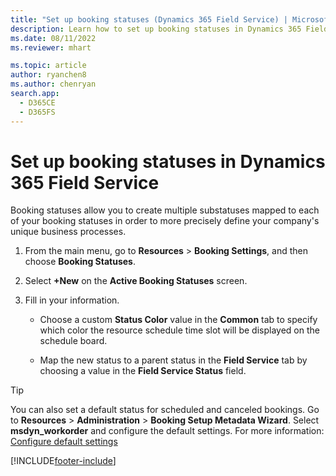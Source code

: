 ```yaml
---
title: "Set up booking statuses (Dynamics 365 Field Service) | MicrosoftDocs"
description: Learn how to set up booking statuses in Dynamics 365 Field Service.
ms.date: 08/11/2022
ms.reviewer: mhart

ms.topic: article
author: ryanchen8
ms.author: chenryan
search.app: 
  - D365CE
  - D365FS
---
```

# Set up booking statuses in Dynamics 365 Field Service

Booking statuses allow you to create multiple substatuses mapped to each of your booking statuses in order to more precisely define your company's unique business processes.  
  
1. From the main menu, go to **Resources** > **Booking Settings**, and then choose **Booking Statuses**.  
  
2. Select **+New** on the **Active Booking Statuses** screen.  
  
3. Fill in your information.  
  
   - Choose a custom **Status Color** value in the **Common** tab to specify which color the resource schedule time slot will be displayed on the schedule board.  
  
   - Map the new status to a parent status in the **Field Service** tab by choosing a value in the **Field Service Status** field.  
  
> [!TIP]
> You can also set a default status for scheduled and canceled bookings. Go to **Resources** > **Administration** > **Booking Setup Metadata Wizard**. Select **msdyn_workorder** and configure the default settings. For more information: [Configure default settings](../field-service/configure-default-settings.md)  
  
[!INCLUDE[footer-include](../includes/footer-banner.md)]
